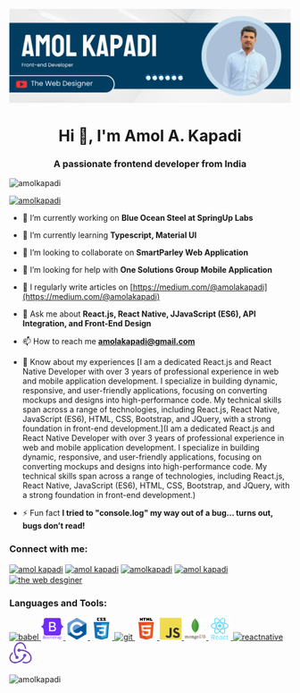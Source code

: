 ![logo](https://github.com/amolkapadi/amolkapadi/blob/main/Amol%20Kapadi%20github%20wallpaper.png)
<h1 align="center">Hi 👋, I'm Amol A. Kapadi</h1>
<h3 align="center">A passionate frontend developer from India</h3>

<p align="left"> <img src="https://komarev.com/ghpvc/?username=amolkapadi&label=Profile%20views&color=0e75b6&style=flat" alt="amolkapadi" /> </p>

<p align="left"> <a href="https://github.com/ryo-ma/github-profile-trophy"><img src="https://github-profile-trophy.vercel.app/?username=amolkapadi" alt="amolkapadi" /></a> </p>

- 🔭 I’m currently working on **Blue Ocean Steel at SpringUp Labs**

- 🌱 I’m currently learning **Typescript, Material UI**

- 👯 I’m looking to collaborate on **SmartParley Web Application**

- 🤝 I’m looking for help with **One Solutions Group Mobile Application**

- 📝 I regularly write articles on [https://medium.com/@amolakapadi](https://medium.com/@amolakapadi)

- 💬 Ask me about **React.js, React Native, JJavaScript (ES6), API Integration, and Front-End Design**

- 📫 How to reach me **amolakapadi@gmail.com**

- 📄 Know about my experiences [I am a dedicated React.js and React Native Developer with over 3 years of professional experience in web and mobile application development. I specialize in building dynamic, responsive, and user-friendly applications, focusing on converting mockups and designs into high-performance code. My technical skills span across a range of technologies, including React.js, React Native, JavaScript (ES6), HTML, CSS, Bootstrap, and JQuery, with a strong foundation in front-end development.](I am a dedicated React.js and React Native Developer with over 3 years of professional experience in web and mobile application development. I specialize in building dynamic, responsive, and user-friendly applications, focusing on converting mockups and designs into high-performance code. My technical skills span across a range of technologies, including React.js, React Native, JavaScript (ES6), HTML, CSS, Bootstrap, and JQuery, with a strong foundation in front-end development.)

- ⚡ Fun fact **I tried to "console.log" my way out of a bug... turns out, bugs don’t read!**

<h3 align="left">Connect with me:</h3>
<p align="left">
<a href="https://linkedin.com/in/amol kapadi" target="blank"><img align="center" src="https://raw.githubusercontent.com/rahuldkjain/github-profile-readme-generator/master/src/images/icons/Social/linked-in-alt.svg" alt="amol kapadi" height="30" width="40" /></a>
<a href="https://www.facebook.com/amol.kapadi.12/" target="blank"><img align="center" src="https://raw.githubusercontent.com/rahuldkjain/github-profile-readme-generator/master/src/images/icons/Social/facebook.svg" alt="amol kapadi" height="30" width="40" /></a>
<a href="https://instagram.com/amolkapadi" target="blank"><img align="center" src="https://raw.githubusercontent.com/rahuldkjain/github-profile-readme-generator/master/src/images/icons/Social/instagram.svg" alt="amolkapadi" height="30" width="40" /></a>
<a href="https://medium.com/amol kapadi" target="blank"><img align="center" src="https://raw.githubusercontent.com/rahuldkjain/github-profile-readme-generator/master/src/images/icons/Social/medium.svg" alt="amol kapadi" height="30" width="40" /></a>
<a href="https://www.youtube.com/@thewebdesigner" target="blank"><img align="center" src="https://raw.githubusercontent.com/rahuldkjain/github-profile-readme-generator/master/src/images/icons/Social/youtube.svg" alt="the web desginer" height="30" width="40" /></a>
</p>

<h3 align="left">Languages and Tools:</h3>
<p align="left">  <a href="https://babeljs.io/" target="_blank" rel="noreferrer"> <img src="https://www.vectorlogo.zone/logos/babeljs/babeljs-icon.svg" alt="babel" width="40" height="40"/> </a> <a href="https://getbootstrap.com" target="_blank" rel="noreferrer"> <img src="https://raw.githubusercontent.com/devicons/devicon/master/icons/bootstrap/bootstrap-plain-wordmark.svg" alt="bootstrap" width="40" height="40"/> </a> <a href="https://www.cprogramming.com/" target="_blank" rel="noreferrer"> <img src="https://raw.githubusercontent.com/devicons/devicon/master/icons/c/c-original.svg" alt="c" width="40" height="40"/> </a> <a href="https://www.w3schools.com/css/" target="_blank" rel="noreferrer"> <img src="https://raw.githubusercontent.com/devicons/devicon/master/icons/css3/css3-original-wordmark.svg" alt="css3" width="40" height="40"/> </a> <a href="https://git-scm.com/" target="_blank" rel="noreferrer"> <img src="https://www.vectorlogo.zone/logos/git-scm/git-scm-icon.svg" alt="git" width="40" height="40"/> </a> <a href="https://www.w3.org/html/" target="_blank" rel="noreferrer"> <img src="https://raw.githubusercontent.com/devicons/devicon/master/icons/html5/html5-original-wordmark.svg" alt="html5" width="40" height="40"/> </a> <a href="https://developer.mozilla.org/en-US/docs/Web/JavaScript" target="_blank" rel="noreferrer"> <img src="https://raw.githubusercontent.com/devicons/devicon/master/icons/javascript/javascript-original.svg" alt="javascript" width="40" height="40"/> </a> <a href="https://www.mongodb.com/" target="_blank" rel="noreferrer"> <img src="https://raw.githubusercontent.com/devicons/devicon/master/icons/mongodb/mongodb-original-wordmark.svg" alt="mongodb" width="40" height="40"/> </a> <a href="https://reactjs.org/" target="_blank" rel="noreferrer"> <img src="https://raw.githubusercontent.com/devicons/devicon/master/icons/react/react-original-wordmark.svg" alt="react" width="40" height="40"/> </a> <a href="https://reactnative.dev/" target="_blank" rel="noreferrer"> <img src="https://reactnative.dev/img/header_logo.svg" alt="reactnative" width="40" height="40"/> </a> <a href="https://redux.js.org" target="_blank" rel="noreferrer"> <img src="https://raw.githubusercontent.com/devicons/devicon/master/icons/redux/redux-original.svg" alt="redux" width="40" height="40"/> </a> </p>

<p><img align="center" src="https://github-readme-stats.vercel.app/api/top-langs?username=amolkapadi&show_icons=true&locale=en&layout=compact" alt="amolkapadi" /></p>
